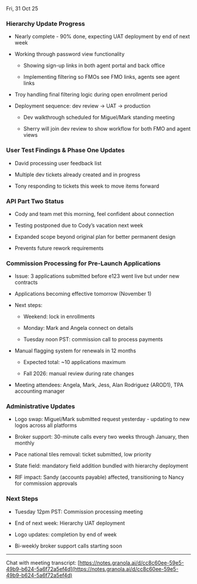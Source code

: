 

Fri, 31 Oct 25

### Hierarchy Update Progress

- Nearly complete - 90% done, expecting UAT deployment by end of next week
    
- Working through password view functionality
    
    - Showing sign-up links in both agent portal and back office
        
    - Implementing filtering so FMOs see FMO links, agents see agent links
        
- Troy handling final filtering logic during open enrollment period
    
- Deployment sequence: dev review → UAT → production
    
    - Dev walkthrough scheduled for Miguel/Mark standing meeting
        
    - Sherry will join dev review to show workflow for both FMO and agent views
        

### User Test Findings & Phase One Updates

- David processing user feedback list
    
- Multiple dev tickets already created and in progress
    
- Tony responding to tickets this week to move items forward
    

### API Part Two Status

- Cody and team met this morning, feel confident about connection
    
- Testing postponed due to Cody’s vacation next week
    
- Expanded scope beyond original plan for better permanent design
    
- Prevents future rework requirements
    

### Commission Processing for Pre-Launch Applications

- Issue: 3 applications submitted before e123 went live but under new contracts
    
- Applications becoming effective tomorrow (November 1)
    
- Next steps:
    
    - Weekend: lock in enrollments
        
    - Monday: Mark and Angela connect on details
        
    - Tuesday noon PST: commission call to process payments
        
- Manual flagging system for renewals in 12 months
    
    - Expected total: ~10 applications maximum
        
    - Fall 2026: manual review during rate changes
        
- Meeting attendees: Angela, Mark, Jess, Alan Rodriguez (AROD1), TPA accounting manager
    

### Administrative Updates

- Logo swap: Miguel/Mark submitted request yesterday - updating to new logos across all platforms
    
- Broker support: 30-minute calls every two weeks through January, then monthly
    
- Pace national tiles removal: ticket submitted, low priority
    
- State field: mandatory field addition bundled with hierarchy deployment
    
- RIF impact: Sandy (accounts payable) affected, transitioning to Nancy for commission approvals
    

### Next Steps

- Tuesday 12pm PST: Commission processing meeting
    
- End of next week: Hierarchy UAT deployment
    
- Logo updates: completion by end of week
    
- Bi-weekly broker support calls starting soon
    

---

Chat with meeting transcript: [https://notes.granola.ai/d/cc8c60ee-59e5-49b9-b624-5a6f72a5ef4d](https://notes.granola.ai/d/cc8c60ee-59e5-49b9-b624-5a6f72a5ef4d)